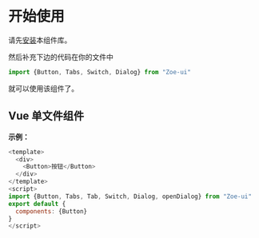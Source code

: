 # 开始使用
请先[安装](#/doc/install)本组件库。

然后补充下边的代码在你的文件中

```javascript
import {Button, Tabs, Switch, Dialog} from "Zoe-ui"
```

就可以使用该组件了。

## Vue 单文件组件

**示例：**

```javascript
<template>
  <div>
    <Button>按钮</Button>
  </div>
</template>
<script>
import {Button, Tabs, Tab, Switch, Dialog, openDialog} from "Zoe-ui"
export default {
  components: {Button}
}
</script>
```
